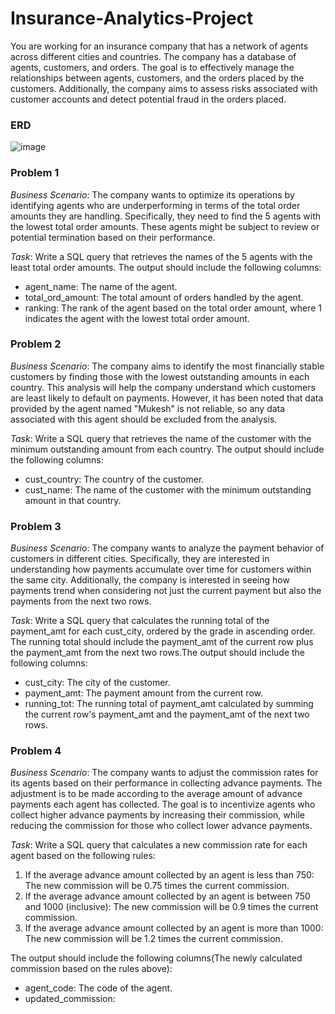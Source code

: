 # Insurance-Analytics-Project
You are working for an insurance company that has a network of agents across different cities and countries. The company has a database of agents, customers, and orders. The goal is to effectively manage the relationships between agents, customers, and the orders placed by the customers. Additionally, the company aims to assess risks associated with customer accounts and detect potential fraud in the orders placed.

### ERD
![image](https://github.com/user-attachments/assets/d6808a37-a924-46b6-865a-1516f283a07a)

### Problem 1
*Business Scenario*: The company wants to optimize its operations by identifying agents who are underperforming in terms of the total order amounts they are handling. Specifically, they need to find the 5 agents with the lowest total order amounts. These agents might be subject to review or potential termination based on their performance.

*Task*: Write a SQL query that retrieves the names of the 5 agents with the least total order amounts. The output should include the following columns:
* agent_name: The name of the agent.
* total_ord_amount: The total amount of orders handled by the agent.
* ranking: The rank of the agent based on the total order amount, where 1 indicates the agent with the lowest total order amount.

### Problem 2
*Business Scenario*: The company aims to identify the most financially stable customers by finding those with the lowest outstanding amounts in each country. This analysis will help the company understand which customers are least likely to default on payments. However, it has been noted that data provided by the agent named "Mukesh" is not reliable, so any data associated with this agent should be excluded from the analysis.

*Task*: Write a SQL query that retrieves the name of the customer with the minimum outstanding amount from each country. The output should include the following columns:
* cust_country: The country of the customer.
* cust_name: The name of the customer with the minimum outstanding amount in that country.

### Problem 3
*Business Scenario*: The company wants to analyze the payment behavior of customers in different cities. Specifically, they are interested in understanding how payments accumulate over time for customers within the same city. Additionally, the company is interested in seeing how payments trend when considering not just the current payment but also the payments from the next two rows.

*Task*: Write a SQL query that calculates the running total of the payment_amt for each cust_city, ordered by the grade in ascending order. The running total should include the payment_amt of the current row plus the payment_amt from the next two rows.The output should include the following columns:
* cust_city: The city of the customer.
* payment_amt: The payment amount from the current row.
* running_tot: The running total of payment_amt calculated by summing the current row's payment_amt and the payment_amt of the next two rows.

### Problem 4
*Business Scenario*: The company wants to adjust the commission rates for its agents based on their performance in collecting advance payments. The adjustment is to be made according to the average amount of advance payments each agent has collected. The goal is to incentivize agents who collect higher advance payments by increasing their commission, while reducing the commission for those who collect lower advance payments.

*Task*: Write a SQL query that calculates a new commission rate for each agent based on the following rules:
1. If the average advance amount collected by an agent is less than 750: The new commission will be 0.75 times the current commission.
2. If the average advance amount collected by an agent is between 750 and 1000 (inclusive): The new commission will be 0.9 times the current commission.
3. If the average advance amount collected by an agent is more than 1000: The new commission will be 1.2 times the current commission.

The output should include the following columns(The newly calculated commission based on the rules above):
* agent_code: The code of the agent.
* updated_commission:
